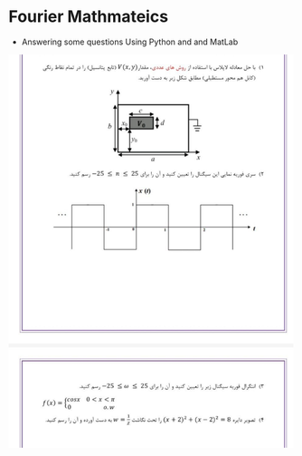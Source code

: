 # Fourier Mathmateics

* Answering some questions Using Python and and MatLab
<img src="./questions.jpg">